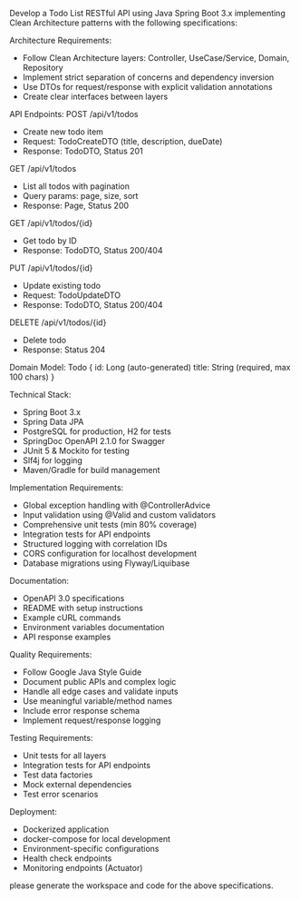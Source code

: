 Develop a Todo List RESTful API using Java Spring Boot 3.x implementing Clean Architecture patterns with the following specifications:

Architecture Requirements:
- Follow Clean Architecture layers: Controller, UseCase/Service, Domain, Repository
- Implement strict separation of concerns and dependency inversion
- Use DTOs for request/response with explicit validation annotations
- Create clear interfaces between layers

API Endpoints:
POST /api/v1/todos
- Create new todo item
- Request: TodoCreateDTO (title, description, dueDate)
- Response: TodoDTO, Status 201

GET /api/v1/todos
- List all todos with pagination
- Query params: page, size, sort
- Response: Page<TodoDTO>, Status 200

GET /api/v1/todos/{id}
- Get todo by ID
- Response: TodoDTO, Status 200/404

PUT /api/v1/todos/{id}
- Update existing todo
- Request: TodoUpdateDTO
- Response: TodoDTO, Status 200/404

DELETE /api/v1/todos/{id}
- Delete todo
- Response: Status 204

Domain Model:
Todo {
  id: Long (auto-generated)
  title: String (required, max 100 chars)
}

Technical Stack:
- Spring Boot 3.x
- Spring Data JPA
- PostgreSQL for production, H2 for tests
- SpringDoc OpenAPI 2.1.0 for Swagger
- JUnit 5 & Mockito for testing
- Slf4j for logging
- Maven/Gradle for build management

Implementation Requirements:
- Global exception handling with @ControllerAdvice
- Input validation using @Valid and custom validators
- Comprehensive unit tests (min 80% coverage)
- Integration tests for API endpoints
- Structured logging with correlation IDs
- CORS configuration for localhost development
- Database migrations using Flyway/Liquibase

Documentation:
- OpenAPI 3.0 specifications
- README with setup instructions
- Example cURL commands
- Environment variables documentation
- API response examples

Quality Requirements:
- Follow Google Java Style Guide
- Document public APIs and complex logic
- Handle all edge cases and validate inputs
- Use meaningful variable/method names
- Include error response schema
- Implement request/response logging

Testing Requirements:
- Unit tests for all layers
- Integration tests for API endpoints
- Test data factories
- Mock external dependencies
- Test error scenarios

Deployment:
- Dockerized application
- docker-compose for local development
- Environment-specific configurations
- Health check endpoints
- Monitoring endpoints (Actuator)

please generate the workspace and code for the above specifications.